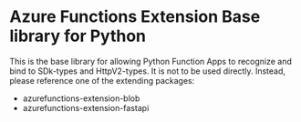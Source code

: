 # Azure Functions Extension Base library for Python
This is the base library for allowing Python Function Apps to recognize and bind to SDk-types and HttpV2-types. It is not to be used directly.
Instead, please reference one of the extending packages:
* azurefunctions-extension-blob
* azurefunctions-extension-fastapi
